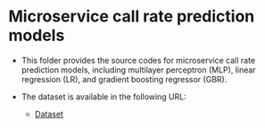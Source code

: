 # Microservice call rate prediction models 


  *  This folder provides the source codes for microservice call rate prediction models, including multilayer perceptron (MLP), linear regression (LR), and gradient boosting regressor (GBR).

  *  The dataset is available in the following URL:
      *  [Dataset](https://www.itec.aau.at/~narges/draft-of-paper/dataset-mcr-rt-180000.csv)
